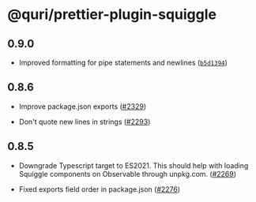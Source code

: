 # @quri/prettier-plugin-squiggle

## 0.9.0

* Improved formatting for pipe statements and newlines ([`b5d1394`](https://github.com/quantified-uncertainty/squiggle/commit/b5d139465c72a742b0ac319068d4acc1d7ab0e4d))

## 0.8.6

* Improve package.json exports ([#2329](https://github.com/quantified-uncertainty/squiggle/pull/2329))

* Don't quote new lines in strings ([#2293](https://github.com/quantified-uncertainty/squiggle/pull/2293))

## 0.8.5

* Downgrade Typescript target to ES2021. This should help with loading Squiggle components on Observable through unpkg.com. ([#2269](https://github.com/quantified-uncertainty/squiggle/pull/2269))

* Fixed exports field order in package.json ([#2276](https://github.com/quantified-uncertainty/squiggle/pull/2276))